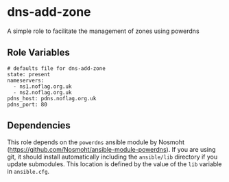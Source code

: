 dns-add-zone
=========

A simple role to facilitate the management of zones using powerdns

Role Variables
--------------

    # defaults file for dns-add-zone
    state: present
    nameservers:
      - ns1.noflag.org.uk
      - ns2.noflag.org.uk
    pdns_host: pdns.noflag.org.uk
    pdns_port: 80

Dependencies    
--------------

This role depends on the `powerdns` ansible module by Nosmoht (https://github.com/Nosmoht/ansible-module-powerdns). If you are using git, it should install automatically including the `ansible/lib` directory if you update submodules. This location is defined by the value of the `lib` variable in `ansible.cfg`.